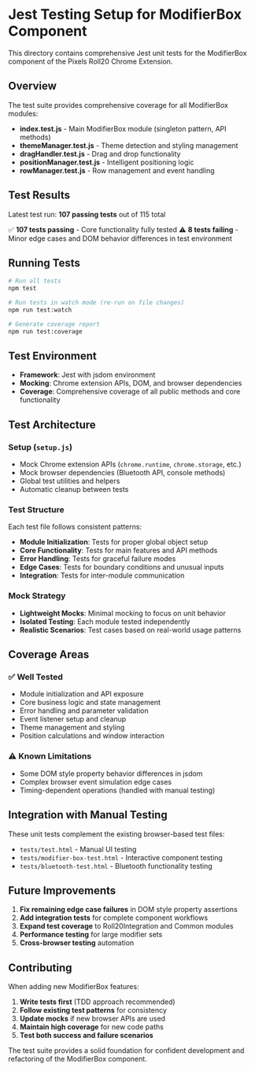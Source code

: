 # Jest Testing Setup for ModifierBox Component

This directory contains comprehensive Jest unit tests for the ModifierBox component of the Pixels Roll20 Chrome Extension.

## Overview

The test suite provides comprehensive coverage for all ModifierBox modules:

- **index.test.js** - Main ModifierBox module (singleton pattern, API methods)
- **themeManager.test.js** - Theme detection and styling management
- **dragHandler.test.js** - Drag and drop functionality
- **positionManager.test.js** - Intelligent positioning logic
- **rowManager.test.js** - Row management and event handling

## Test Results

Latest test run: **107 passing tests** out of 115 total

✅ **107 tests passing** - Core functionality fully tested
⚠️ **8 tests failing** - Minor edge cases and DOM behavior differences in test environment

## Running Tests

```bash
# Run all tests
npm test

# Run tests in watch mode (re-run on file changes)
npm run test:watch

# Generate coverage report
npm run test:coverage
```

## Test Environment

- **Framework**: Jest with jsdom environment
- **Mocking**: Chrome extension APIs, DOM, and browser dependencies
- **Coverage**: Comprehensive coverage of all public methods and core functionality

## Test Architecture

### Setup (`setup.js`)
- Mock Chrome extension APIs (`chrome.runtime`, `chrome.storage`, etc.)
- Mock browser dependencies (Bluetooth API, console methods)
- Global test utilities and helpers
- Automatic cleanup between tests

### Test Structure
Each test file follows consistent patterns:
- **Module Initialization**: Tests for proper global object setup
- **Core Functionality**: Tests for main features and API methods
- **Error Handling**: Tests for graceful failure modes
- **Edge Cases**: Tests for boundary conditions and unusual inputs
- **Integration**: Tests for inter-module communication

### Mock Strategy
- **Lightweight Mocks**: Minimal mocking to focus on unit behavior
- **Isolated Testing**: Each module tested independently
- **Realistic Scenarios**: Test cases based on real-world usage patterns

## Coverage Areas

### ✅ Well Tested
- Module initialization and API exposure
- Core business logic and state management
- Error handling and parameter validation
- Event listener setup and cleanup
- Theme management and styling
- Position calculations and window interaction

### ⚠️ Known Limitations
- Some DOM style property behavior differences in jsdom
- Complex browser event simulation edge cases
- Timing-dependent operations (handled with manual testing)

## Integration with Manual Testing

These unit tests complement the existing browser-based test files:
- `tests/test.html` - Manual UI testing
- `tests/modifier-box-test.html` - Interactive component testing
- `tests/bluetooth-test.html` - Bluetooth functionality testing

## Future Improvements

1. **Fix remaining edge case failures** in DOM style property assertions
2. **Add integration tests** for complete component workflows
3. **Expand test coverage** to Roll20Integration and Common modules
4. **Performance testing** for large modifier sets
5. **Cross-browser testing** automation

## Contributing

When adding new ModifierBox features:

1. **Write tests first** (TDD approach recommended)
2. **Follow existing test patterns** for consistency
3. **Update mocks** if new browser APIs are used
4. **Maintain high coverage** for new code paths
5. **Test both success and failure scenarios**

The test suite provides a solid foundation for confident development and refactoring of the ModifierBox component.
